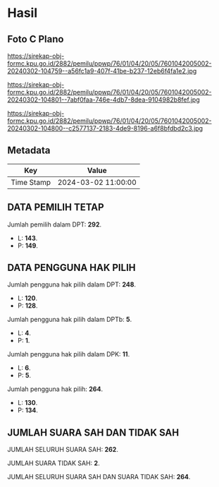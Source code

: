 # Hasil

## Foto C Plano

https://sirekap-obj-formc.kpu.go.id/2882/pemilu/ppwp/76/01/04/20/05/7601042005002-20240302-104759--a56fc1a9-407f-41be-b237-12eb6f4fa1e2.jpg

https://sirekap-obj-formc.kpu.go.id/2882/pemilu/ppwp/76/01/04/20/05/7601042005002-20240302-104801--7abf0faa-746e-4db7-8dea-9104982b8fef.jpg

https://sirekap-obj-formc.kpu.go.id/2882/pemilu/ppwp/76/01/04/20/05/7601042005002-20240302-104800--c2577137-2183-4de9-8196-a6f8bfdbd2c3.jpg


## Metadata

| Key        | Value               |
| ---------- | ------------------- |
| Time Stamp | 2024-03-02 11:00:00 |


## DATA PEMILIH TETAP

Jumlah pemilih dalam DPT: **292**.
 * L: **143**.
 * P: **149**.

## DATA PENGGUNA HAK PILIH

Jumlah pengguna hak pilih dalam DPT: **248**.
 * L: **120**.
 * P: **128**.

Jumlah pengguna hak pilih dalam DPTb: **5**.
 * L: **4**.
 * P: **1**.

Jumlah pengguna hak pilih dalam DPK: **11**.
 * L: **6**.
 * P: **5**.

Jumlah pengguna hak pilih: **264**.
 * L: **130**.
 * P: **134**.

## JUMLAH SUARA SAH DAN TIDAK SAH

JUMLAH SELURUH SUARA SAH: **262**.

JUMLAH SUARA TIDAK SAH: **2**.

JUMLAH SELURUH SUARA SAH DAN SUARA TIDAK SAH: **264**.


